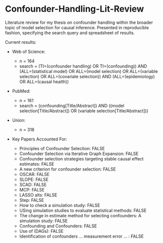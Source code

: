 # Confounder-Handling-Lit-Review

Literature review for my thesis on confounder handling within the broader topic of model selection for causal inference.  Presented in reproducible fashion, specifying the search query and spreadsheet of results.

Current results:

* Web of Science:
  * n = 164
  * search = (TI=(confounder handling) OR TI=(confounding)) AND (ALL=(statistical model) OR ALL=(model selection) OR ALL=(variable selection) OR ALL=(covariate selection)) AND (ALL=(epidemiology) OR ALL=(causal health))

* PubMed:
  * n = 161
  * search = (confounding[Title/Abstract]) AND ((model selection[Title/Abstract]) OR (variable selection[Title/Abstract]))

* Union:
  * n = 318

* Key Papers Accounted For:
  * Principles of Confounder Selection: FALSE
  * Confounder Selection via Iterative Graph Expansion: FALSE
  * Confounder selection strategies targeting stable causal effect estimates: FALSE
  * A new criterion for confounder selection: FALSE
  * OSCAR: FALSE
  * SLOPE: FALSE
  * SCAD: FALSE
  * MCP: FALSE
  * LASSO alts: FALSE
  * Step: FALSE
  * How to check a simulation study: FALSE
  * USing simulation studies to evaluate statistical methods: FALSE
  * The change in estimate method for selecting confounders: A simulation study: FALSE
  * Confounding and Confounders: FALSE
  * Use of (DAGs): FALSE
  * Identification of confounders ... measurement error ... : FALSE

